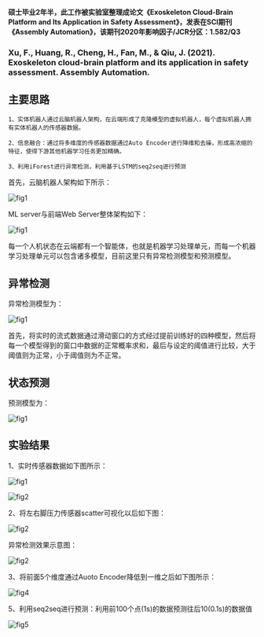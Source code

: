 #### 硕士毕业2年半，此工作被实验室整理成论文《Exoskeleton Cloud-Brain Platform and Its Application in Safety Assessment》，发表在SCI期刊《Assembly Automation》，该期刊2020年影响因子/JCR分区：1.582/Q3

### Xu, F., Huang, R., Cheng, H., Fan, M., & Qiu, J. (2021). Exoskeleton cloud-brain platform and its application in safety assessment. Assembly Automation.

## 主要思路

	1、实体机器人通过云脑机器人架构，在云端形成了克隆模型的虚拟机器人，每个虚拟机器人拥有实体机器人的传感器数据。

    2、信息融合：通过将多维度的传感器数据通过Auto Encoder进行降维和去噪，形成高浓缩的特征，使得下游其他机器学习任务更加精确。

    3、利用iForest进行异常检测，利用基于LSTM的seq2seq进行预测

首先，云脑机器人架构如下所示：

![fig1](./picture/fig9.png "fig9")

ML server与前端Web Server整体架构如下：

![fig1](./picture/fig6.png "fig6")

每一个人机状态在云端都有一个智能体，也就是机器学习处理单元，而每一个机器学习处理单元可以包含诸多模型，目前这里只有异常检测模型和预测模型。

## 异常检测

异常检测模型为：

![fig1](./picture/fig7.png "fig7")

首先，将实时的流式数据通过滑动窗口的方式经过提前训练好的四种模型，然后将每一个模型得到的窗口中数据的正常概率求和，最后与设定的阈值进行比较，大于阈值则为正常，小于阈值则为不正常。

## 状态预测

预测模型为：

![fig1](./picture/fig8.png "fig8")


## 实验结果

1、实时传感器数据如下图所示：

![fig1](./picture/fig1.png "fig1")

![fig2](./picture/fig2.png "fig2")

2、将左右脚压力传感器scatter可视化以后如下图：

![fig2](./picture/fig10.png "fig10")

异常检测效果示意图：

![fig2](./picture/anomaly.png "anomaly")

3、将前面5个维度通过Auoto Encoder降低到一维之后如下图所示：

![fig4](./picture/fig4.png "fig4")

5、利用seq2seq进行预测：利用前100个点(1s)的数据预测往后10(0.1s)的数据值

![fig5](./picture/fig5.png "fig5")

















